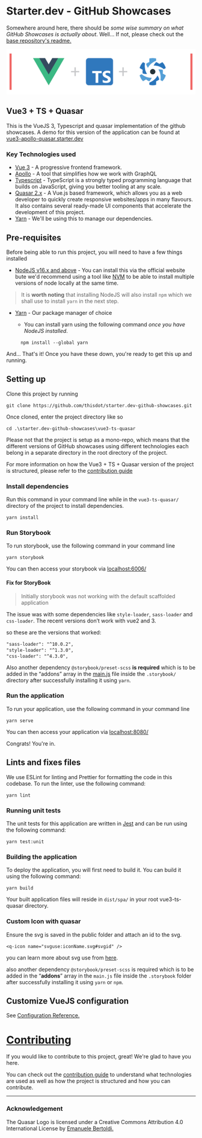 # Starter.dev - GitHub Showcases

Somewhere around here, there should be _some wise summary on what GitHub Showcases is actually about_. Well... If not, please check out the [base repository's readme.](https://github.com/thisdot/starter.dev-github-showcases/blob/main/README.md)

![Vue3 + TS + Quasar](public/vue3-ts-quasar.png)

## Vue3 + TS + Quasar

This is the VueJS 3, Typescript and quasar implementation of the github showcases.
A demo for this version of the application can be found at [vue3-apollo-quasar.starter.dev](https://vue3-apollo-quasar.starter.dev/)

### Key Technologies used

- [Vue 3](https://vuejs.org/) - A progressive frontend framework.
- [Apollo](https://www.apollographql.com/) - A tool that simplifies how we work with GraphQL
- [Typescript](https://www.typescriptlang.org/) - TypeScript is a strongly typed programming language that builds on JavaScript, giving you better tooling at any scale.
- [Quasar 2.x](https://quasar.dev) - A Vue.js based framework, which allows you as a web developer to quickly create responsive websites/apps in many flavours. It also contains several ready-made UI components that accelerate the development of this project.
- [Yarn](https://yarnpkg.com/) - We'll be using this to manage our dependencies.

## Pre-requisites

Before being able to run this project, you will need to have a few things installed

- [NodeJS v16.x and above](https://nodejs.org/) - You can install this via the official website bute we'd recommend using a tool like [NVM](https://github.com/nvm-sh/nvm) to be able to install multiple versions of node locally at the same time.

> It is **worth noting** that installing NodeJS will also install `npm` which we shall use to install `yarn` in the next step.

- [Yarn](https://yarnpkg.com/) - Our package manager of choice

  - You can install yarn using the following command _once you have NodeJS installed_.

  ```
    npm install --global yarn
  ```

And... That's it! Once you have these down, you're ready to get this up and running.

## Setting up

Clone this project by running

```git
git clone https://github.com/thisdot/starter.dev-github-showcases.git
```

Once cloned, enter the project directory like so

```
cd .\starter.dev-github-showcases\vue3-ts-quasar
```

Please not that the project is setup as a mono-repo, which means that the different versions of GitHub showcases using different technologies each belong in a separate directory in the root directory of the project.

For more information on how the Vue3 + TS + Quasar version of the project is structured, please refer to the [contribution guide](CONTRIBUTING.md)

### Install dependencies

Run this command in your command line while in the `vue3-ts-quasar/` directory of the project to install dependencies.

```
yarn install
```

###

### Run Storybook

To run storybook, use the following command in your command line

```
yarn storybook
```

You can then access your storybook via [localhost:6006/](http://localhost:6006/)

#### Fix for StoryBook

> Initially storybook was not working with the default scaffolded application

The issue was with some dependencies like `style-loader`, `sass-loader` and `css-loader`. The recent versions don’t work with vue2 and 3.

so these are the versions that worked:

```
"sass-loader": "^10.0.2",
"style-loader": "^1.3.0",
"css-loader": "^4.3.0",
```

Also another dependency `@storybook/preset-scss` **is required** which is to be added in the “addons” array in the [main.js](.storybook/main.js) file inside the `.storybook/` directory after successfully installing it using `yarn`.

### Run the application

To run your application, use the following command in your command line

```
yarn serve
```

You can then access your application via [localhost:8080/](http://localhost:8080/)

Congrats! You're in.

## Lints and fixes files

We use ESLint for linting and Prettier for formatting the code in this codebase. To run the linter, use the following command:

```
yarn lint
```

### Running unit tests

The unit tests for this application are written in [Jest](https://jestjs.io/) and can be run using the following command:

```
yarn test:unit
```

### Building the application

To deploy the application, you will first need to build it. You can build it using the following command:

```
yarn build
```

Your built application files will reside in `dist/spa/` in your root vue3-ts-quasar directory.

### Custom Icon with quasar

Ensure the svg is saved in the public folder and attach an id to the svg.

```vue
<q-icon name="svguse:iconName.svg#svgid" />
```

you can learn more about svg use from [here](https://quasar.dev/vue-components/icon#svg-use-way).

also another dependency `@storybook/preset-scss` is required which is to be added in the “**addons**” array in the `main.js` file inside the `.storybook` folder after successfully installing it using `yarn` or `npm`.

## Customize VueJS configuration

See [Configuration Reference.](https://cli.vuejs.org/config/)

# [Contributing](CONTRIBUTING.md)

If you would like to contribute to this project, great! We're glad to have you here.

You can check out the [contribution guide](CONTRIBUTING.md) to understand what technologies are used as well as how the project is structured and how you can contribute.

---

### Acknowledgement

The Quasar Logo is licensed under a Creative Commons Attribution 4.0 International License by [Emanuele Bertoldi.](https://github.com/zuck)
